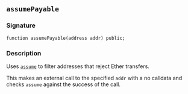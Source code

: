 ## `assumePayable`

### Signature

```solidity
function assumePayable(address addr) public;
```

### Description

Uses [`assume`](../../cheatcodes/assume.md) to filter addresses that reject Ether transfers.

This makes an external call to the specified `addr` with a no calldata and checks `assume` against the success of the call.
